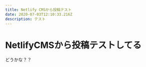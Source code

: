 ```yaml
---
title: Netlify CMSから投稿テスト
date: 2020-07-03T12:10:33.216Z
description: テスト
---
```

# NetlifyCMSから投稿テストしてる

どうかな？？